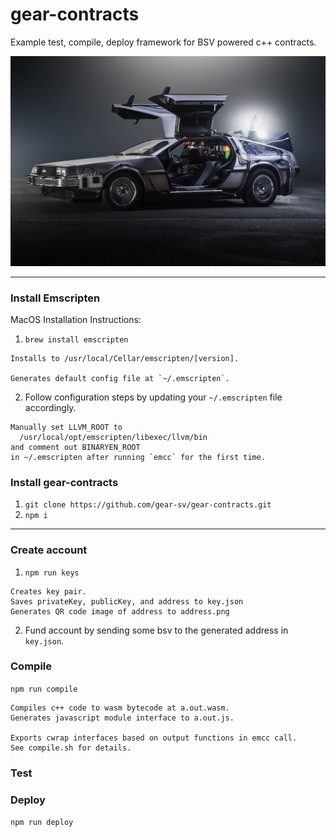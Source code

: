 # gear-contracts

Example test, compile, deploy framework for BSV powered c++ contracts.

![deLorean Time Machine](delorean.jpg)
___

### Install Emscripten

MacOS Installation Instructions:

1. `brew install emscripten`
```
Installs to /usr/local/Cellar/emscripten/[version].

Generates default config file at `~/.emscripten`.
```

2. Follow configuration steps by updating your `~/.emscripten` file accordingly.
```
Manually set LLVM_ROOT to
  /usr/local/opt/emscripten/libexec/llvm/bin
and comment out BINARYEN_ROOT
in ~/.emscripten after running `emcc` for the first time.
```

### Install gear-contracts
1. `git clone https://github.com/gear-sv/gear-contracts.git`
2. `npm i`
___
### Create account
1. `npm run keys`
```
Creates key pair.
Saves privateKey, publicKey, and address to key.json
Generates QR code image of address to address.png
```
2. Fund account by sending some bsv to the generated address in `key.json`.

### Compile
`npm run compile`

```
Compiles c++ code to wasm bytecode at a.out.wasm.
Generates javascript module interface to a.out.js.

Exports cwrap interfaces based on output functions in emcc call.
See compile.sh for details.
```

### Test

### Deploy
`npm run deploy`
